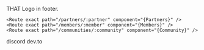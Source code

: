 THAT Logo in footer.

    <Route exact path="/partners/:partner" component="{Partners}" />
    <Route exact path="/members/:member" component="{Members}" />
    <Route exact path="/communities/:community" component="{Community}" />

discord
dev.to
